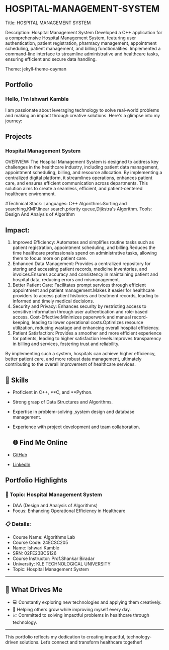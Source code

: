 # HOSPITAL-MANAGEMENT-SYSTEM
Title: HOSPITAL MANAGEMENT SYSTEM

Description: Hospital Management System Developed a C++ application for a comprehensive Hospital Management System, featuring user authentication, patient registration, pharmacy management, appointment scheduling, patient management, and billing functionalities. Implemented a command-line interface to streamline administrative and healthcare tasks, ensuring efficient and secure data handling.

Theme: jekyll-theme-cayman


## Portfolio

### Hello, I'm Ishwari Kamble 

I am passionate about leveraging technology to solve real-world problems and making an impact through creative solutions. 
Here's a glimpse into my journey:  


## Projects

### Hospital Management System

OVERVIEW: The Hospital Management System is designed to address key challenges in the healthcare industry, including patient data management, appointment scheduling, billing, and resource allocation. By implementing a centralized digital platform, it streamlines operations, enhances patient care, and ensures efficient communication across departments. This solution aims to create a seamless, efficient, and patient-centered healthcare environment.

#Technical Stack: 
Languages: C++
Algorithms:Sorting and searching,KMP,linear search,priority queue,Dijkstra's Algorithm.
Tools: Design And Analysis of Algorithm

## Impact:
1. Improved Efficiency:
   Automates and simplifies routine tasks such as patient registration, appointment scheduling, and billing.Reduces the time healthcare professionals spend on administrative tasks, allowing them to focus more on 
   patient care.
2. Enhanced Data Management:
   Provides a centralized repository for storing and accessing patient records, medicine inventories, and invoices.Ensures accuracy and consistency in maintaining patient and hospital data, reducing errors and 
   mismanagement.
3. Better Patient Care:
   Facilitates prompt services through efficient appointment and patient management.Makes it easier for healthcare providers to access patient histories and treatment records, leading to informed and timely 
   medical decisions.
4. Security and Privacy:
   Enhances security by restricting access to sensitive information through user authentication and role-based access.
   Cost-Effective:Minimizes paperwork and manual record-keeping, leading to lower operational costs.Optimizes resource utilization, reducing wastage and enhancing overall hospital efficiency.
5. Patient Satisfaction:
    Provides a smoother and more efficient experience for patients, leading to higher satisfaction levels.Improves transparency in billing and services, fostering trust and reliability.
   
By implementing such a system, hospitals can achieve higher efficiency, better patient care, and more robust data management, ultimately contributing to the overall improvement of healthcare services.

## 🚀 Skills  

- Proficient in C++, **C, and **Python.  
- Strong grasp of Data Structures and Algorithms.  
- Expertise in problem-solving ,system design and database management.  
- Experience with project development and team collaboration.

  ## 🌐 Find Me Online

- [GitHub](https://ishwarikamble2004.github.io/HOSPITAL-MANAGEMENT-SYSTEM/)
- [LinkedIn](https://www.linkedin.com/in/ishwari-kamble-3196122a8)

## Portfolio Highlights

### 🎯 Topic: Hospital Management System

- DAA (Design and Analysis of Algorithms)  
- Focus: Enhancing Operational Efficiency in Healthcare  

### 📋 Details:

- Course Name: Algorithms Lab 
- Course Code: 24ECSC205  
- Name: Ishwari Kamble 
- SRN: 02FE23BCS126  
- Course Instructor: Prof.Shankar Biradar   
- University: KLE TECHNOLOGICAL UNIVERSITY
- Topic: Hospital Management System

---

## 🎨 What Drives Me  
- 💻 Constantly exploring new technologies and applying them creatively.  
- 🤝 Helping others grow while improving myself every day.  
- 📈 Committed to solving impactful problems in healthcare through technology.  

---
This portfolio reflects my dedication to creating impactful, technology-driven solutions. Let’s connect and transform healthcare together!

